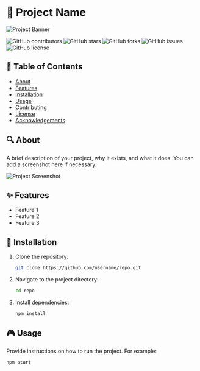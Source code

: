 # 🚀 Project Name

![Project Banner](https://via.placeholder.com/1200x300.png?text=Project+Banner)

![GitHub contributors](https://img.shields.io/github/contributors/username/repo)
![GitHub stars](https://img.shields.io/github/stars/username/repo)
![GitHub forks](https://img.shields.io/github/forks/username/repo)
![GitHub issues](https://img.shields.io/github/issues/username/repo)
![GitHub license](https://img.shields.io/github/license/username/repo)

## 📝 Table of Contents
- [About](#about)
- [Features](#features)
- [Installation](#installation)
- [Usage](#usage)
- [Contributing](#contributing)
- [License](#license)
- [Acknowledgements](#acknowledgements)

## 🔍 About
A brief description of your project, why it exists, and what it does. You can add a screenshot here if necessary.

![Project Screenshot](https://via.placeholder.com/800x400.png?text=Project+Screenshot)

## ✨ Features
- Feature 1
- Feature 2
- Feature 3

## 🚀 Installation

1. Clone the repository:
    ```bash
    git clone https://github.com/username/repo.git
    ```

2. Navigate to the project directory:
    ```bash
    cd repo
    ```

3. Install dependencies:
    ```bash
    npm install
    ```

## 🎮 Usage
Provide instructions on how to run the project. For example:

```bash
npm start
